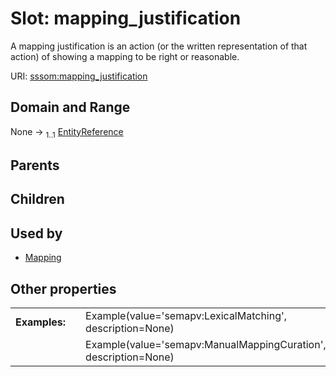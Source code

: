 
# Slot: mapping_justification


A mapping justification is an action (or the written representation of that action) of showing a mapping to be right or reasonable.

URI: [sssom:mapping_justification](https://w3id.org/sssom/mapping_justification)


## Domain and Range

None &#8594;  <sub>1..1</sub> [EntityReference](types/EntityReference.md)

## Parents


## Children


## Used by

 * [Mapping](Mapping.md)

## Other properties

|  |  |  |
| --- | --- | --- |
| **Examples:** | | Example(value='semapv:LexicalMatching', description=None) |
|  | | Example(value='semapv:ManualMappingCuration', description=None) |

